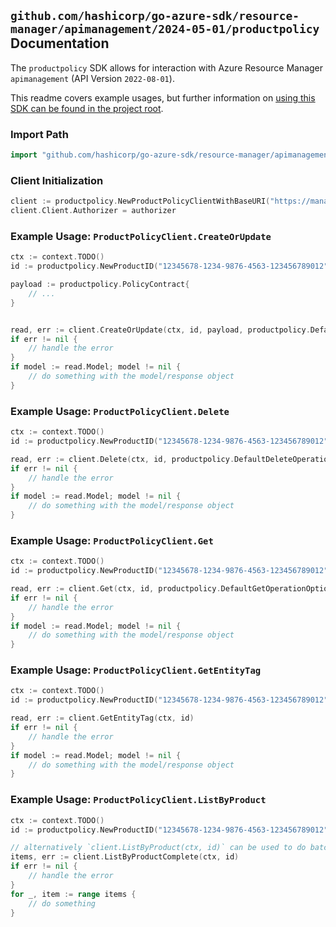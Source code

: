 
## `github.com/hashicorp/go-azure-sdk/resource-manager/apimanagement/2024-05-01/productpolicy` Documentation

The `productpolicy` SDK allows for interaction with Azure Resource Manager `apimanagement` (API Version `2022-08-01`).

This readme covers example usages, but further information on [using this SDK can be found in the project root](https://github.com/hashicorp/go-azure-sdk/tree/main/docs).

### Import Path

```go
import "github.com/hashicorp/go-azure-sdk/resource-manager/apimanagement/2024-05-01/productpolicy"
```


### Client Initialization

```go
client := productpolicy.NewProductPolicyClientWithBaseURI("https://management.azure.com")
client.Client.Authorizer = authorizer
```


### Example Usage: `ProductPolicyClient.CreateOrUpdate`

```go
ctx := context.TODO()
id := productpolicy.NewProductID("12345678-1234-9876-4563-123456789012", "example-resource-group", "serviceName", "productId")

payload := productpolicy.PolicyContract{
	// ...
}


read, err := client.CreateOrUpdate(ctx, id, payload, productpolicy.DefaultCreateOrUpdateOperationOptions())
if err != nil {
	// handle the error
}
if model := read.Model; model != nil {
	// do something with the model/response object
}
```


### Example Usage: `ProductPolicyClient.Delete`

```go
ctx := context.TODO()
id := productpolicy.NewProductID("12345678-1234-9876-4563-123456789012", "example-resource-group", "serviceName", "productId")

read, err := client.Delete(ctx, id, productpolicy.DefaultDeleteOperationOptions())
if err != nil {
	// handle the error
}
if model := read.Model; model != nil {
	// do something with the model/response object
}
```


### Example Usage: `ProductPolicyClient.Get`

```go
ctx := context.TODO()
id := productpolicy.NewProductID("12345678-1234-9876-4563-123456789012", "example-resource-group", "serviceName", "productId")

read, err := client.Get(ctx, id, productpolicy.DefaultGetOperationOptions())
if err != nil {
	// handle the error
}
if model := read.Model; model != nil {
	// do something with the model/response object
}
```


### Example Usage: `ProductPolicyClient.GetEntityTag`

```go
ctx := context.TODO()
id := productpolicy.NewProductID("12345678-1234-9876-4563-123456789012", "example-resource-group", "serviceName", "productId")

read, err := client.GetEntityTag(ctx, id)
if err != nil {
	// handle the error
}
if model := read.Model; model != nil {
	// do something with the model/response object
}
```


### Example Usage: `ProductPolicyClient.ListByProduct`

```go
ctx := context.TODO()
id := productpolicy.NewProductID("12345678-1234-9876-4563-123456789012", "example-resource-group", "serviceName", "productId")

// alternatively `client.ListByProduct(ctx, id)` can be used to do batched pagination
items, err := client.ListByProductComplete(ctx, id)
if err != nil {
	// handle the error
}
for _, item := range items {
	// do something
}
```
